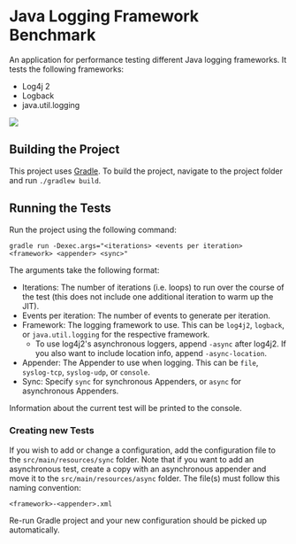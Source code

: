 # Java Logging Framework Benchmark
An application for performance testing different Java logging frameworks. It tests the following frameworks:

* Log4j 2
* Logback
* java.util.logging

![](https://github.com/8bitbuddhist/Java-Logging-Framework-Benchmark/workflows/Java%20CI/badge.svg)

## Building the Project
This project uses [Gradle](https://gradle.org/). To build the project, navigate to the project folder and run `./gradlew build`.

## Running the Tests
Run the project using the following command:

`gradle run -Dexec.args="<iterations> <events per iteration> <framework> <appender> <sync>"`

The arguments take the following format:

* Iterations: The number of iterations (i.e. loops) to run over the course of the test (this does not include one additional iteration to warm up the JIT).
* Events per iteration: The number of events to generate per iteration.
* Framework: The logging framework to use. This can be `log4j2`, `logback`, or `java.util.logging` for the respective framework.
    * To use log4j2's asynchronous loggers, append `-async` after log4j2. If you also want to include location info, append `-async-location`.
* Appender: The Appender to use when logging. This can be `file`, `syslog-tcp`, `syslog-udp`, or `console`.
* Sync: Specify `sync` for synchronous Appenders, or `async` for asynchronous Appenders.

Information about the current test will be printed to the console.

### Creating new Tests
If you wish to add or change a configuration, add the configuration file to the `src/main/resources/sync` folder. Note that if you want to add an asynchronous test, create a copy with an asynchronous appender and move it to the `src/main/resources/async` folder. The file(s) must follow this naming convention:

`<framework>-<appender>.xml`

Re-run Gradle project and your new configuration should be picked up automatically.
